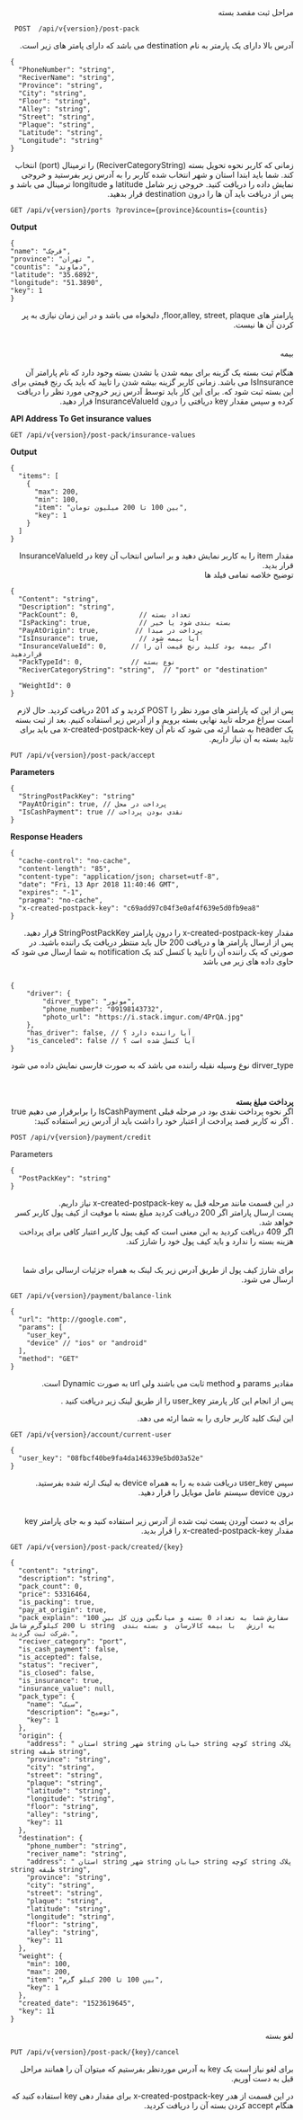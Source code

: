 <div dir='rtl'>
مراحل ثبت مقصد بسته
  </div>
  
  
  ```
   POST  /api/v{version}/post-pack 
  ```
  
<div dir='rtl'>
آدرس بالا دارای یک پارمتر به نام destination  می باشد که دارای پامتر های زیر است.
  </div>
  
  ```
 {
    "PhoneNumber": "string",
    "ReciverName": "string",
    "Province": "string",
    "City": "string",
    "Floor": "string",
    "Alley": "string",
    "Street": "string",
    "Plaque": "string",
    "Latitude": "string",
    "Longitude": "string"
 }
  ```
  
<div dir='rtl'>
زمانی که کاربر نحوه تحویل بسته (ReciverCategoryString)  را  ترمینال (port) انتخاب کند. شما باید ابتدا استان و شهر انتخاب شده کاربر را به آدرس زیر بفرستید و خروجی نمایش داده را دریافت کنید. خروجی زیر شامل  latitude و longitude ترمینال می باشد و پس از دریافت باید آن ها را درون destination قرار بدهید. 
  </div>
  
  ```
GET /api/v{version}/ports ?province={province}&countis={countis}
  ```
  
  **Output**
  
  ```
{
  "name": "قرچک",
  "province": "تهران ",
  "countis": "دماوند",
  "latitude": "35.6892",
  "longitude": "51.3890",
  "key": 1
}
  
  ```
  
  <div dir='rtl'>
  پارامتر های floor,alley, street, plaque,  دلبخواه می باشد و در این زمان نیازی به پر کردن آن ها نیست. 

</div>

<br>
<br>

<div dir='rtl'>
بیمه
</div>
<br>
<div dir='rtl'>
هنگام ثبت بسته یک گزینه برای بیمه شدن یا نشدن بسته وجود دارد که نام پارامتر آن IsInsurance می باشد. زمانی کاربر گزینه بیشه شدن را تایید که باید یک رنج قیمتی برای این بسته ثبت شود که. برای این کار باید توسط آدرس زیر خروجی مورد نظر را دریافت کرده و سپس مقدار key دریافتی را درون InsuranceValueId قرار دهید.
</div>

**API Address To Get insurance values**

```
GET /api/v{version}/post-pack/insurance-values 
```

**Output**

```
{
  "items": [
    {
      "max": 200,
      "min": 100,
      "item": "بین 100 تا 200 میلیون تومان",
      "key": 1
    }
  ]
}
```
<div dir='rtl'>
 مقدار item را به کاربر نمایش دهید و بر اساس انتخاب آن key در InsuranceValueId قرار بدید.
</div>

<div dir='rtl'>
توضیح خلاصه تمامی فیلد ها
</div>

```
{
  "Content": "string",
  "Description": "string",
  "PackCount": 0,               // تعداد بسته
  "IsPacking": true,            // بسته بندی شود یا خیر
  "PayAtOrigin": true,         // پرداخت در مبدا
  "IsInsurance": true,          // آیا بیمه شود
  "InsuranceValueId": 0,      // اگر بیمه بود کلید رنج قیمت آن را قراردهید  
  "PackTypeId": 0,            // نوع بسته 
  "ReciverCategoryString": "string",  // "port" or "destination"
 
  "WeightId": 0
}

```

<div dir='rtl'>

پس از این که پارامتر های مورد نظر را POST کردید و کد 201 دریافت کردید. حال لازم است سراغ مرحله تایید نهایی بسته برویم  و از آدرس زیر استفاده کنیم. بعد از ثبت بسته یک header به شما ارئه می شود که نام آن x-created-postpack-key می باید برای تایید بسته به آن نیاز داریم.
</div>

```
PUT /api/v{version}/post-pack/accept 
```

**Parameters**

```
{
  "StringPostPackKey": "string" 
  "PayAtOrigin": true, // پرداخت در محل
  "IsCashPayment": true // نقدی بودن پرداخت
}
```
**Response Headers**
```
{
  "cache-control": "no-cache",
  "content-length": "85",
  "content-type": "application/json; charset=utf-8",
  "date": "Fri, 13 Apr 2018 11:40:46 GMT",
  "expires": "-1",
  "pragma": "no-cache",
  "x-created-postpack-key": "c69add97c04f3e0af4f639e5d0fb9ea8"
}
```

<div dir='rtl'>
مقدار  x-created-postpack-key را درون پارامتر StringPostPackKey قرار دهید.
<br>
پس از ارسال پارامتر ها و دریافت 200 حال باید منتظر دریافت یک راننده باشید. در صورتی که یک راننده آن را تایید یا کنسل کند یک notification به شما ارسال می شود که حاوی داده های زیر می باشد
</div>

```

{
    "driver": {
        "dirver_type": "موتور",
        "phone_number": "09198143732",
        "photo_url": "https://i.stack.imgur.com/4PrQA.jpg"
    },
    "has_driver": false, // آیا راننده دارد ؟
    "is_canceled": false // آیا کنسل شده است ؟
}

```

<div dir='rtl'>

dirver_type نوع وسیله نقیله راننده می باشد که به صورت فارسی نمایش داده می شود

</div>
<br>
<br>

<div dir='rtl'>
<b>
پرداخت مبلغ بسته
</b>
<br>
اگر نحوه پرداخت نقدی بود در مرحله قبلی IsCashPayment را برابرقرار می دهیم true . اگر نه کاربر قصد پرادخت از اعتبار خود را داشت باید از آدرس زیر استفاده کنید:
</div>

```
POST /api/v{version}/payment/credit 
```

Parameters

```
{
  "PostPackKey": "string"
}
```

<div dir='rtl'>
در  این قسمت مانند مرحله قبل به  x-created-postpack-key نیاز داریم. 
</div>
<div dir='rtl'>
پست ارسال پارامتر اگر 200 دریافت کردید
مبلغ بسته با موفیت از کیف پول کاربر کسر خواهد شد.
 <br>
اگر 409 دریافت کردید به این معنی است که کیف پول کاربر اعتبار کافی برای پرداخت هزینه بسته را ندارد و باید کیف پول خود را شارژ کند.
</div>

<br>
<br>

<div dir='rtl'>
برای شارژ کیف پول از طریق آدرس زیر یک لینک به همراه جزئیات ارسالی برای شما ارسال می شود.
</div>

```
GET /api/v{version}/payment/balance-link 
```

```
{
  "url": "http://google.com",
  "params": [
    "user_key",
    "device" // "ios" or "android"
  ],
  "method": "GET"
}
```
<div dir='rtl'>
مقادیر params و method ثابت می باشند ولی url به صورت Dynamic است.

پس از انجام این کار پارمتر user_key را از طریق لینک زیر دریافت کنید .

این لینک کلید کاربر جاری را به شما ارئه می دهد.
</div>

```
GET /api/v{version}/account/current-user 
```

```
{
  "user_key": "08fbcf40be9fa4da146339e5bd03a52e"
}
```

<div dir='rtl'>
سپس user_key دریافت شده به را به همراه device به لینک ارئه شده بفرستید.
 <br>
درون device سیستم عامل موبایل را قرار دهید.
</div>
<br>
<br>

<div dir='rtl'>
برای به دست آوردن پست ثبت شده از آدرس زیر استفاده کنید و به جای پارامتر key مقدار x-created-postpack-key را قرار بدید.
</div>

```
GET /api/v{version}/post-pack/created/{key} 
```

```
{
  "content": "string",
  "description": "string",
  "pack_count": 0,
  "price": 53316464,
  "is_packing": true,
  "pay_at_origin": true,
  "pack_explain": "سفارش شما به تعداد 0 بسته و میانگین وزن کل بین 100 تا 200 کیلوگرم شامل string  به ارزش   با بیمه کالارسان  و بسته بندی شرکت ثبت گردید.",
  "reciver_category": "port",
  "is_cash_payment": false,
  "is_accepted": false,
  "status": "reciver",
  "is_closed": false,
  "is_insurance": true,
  "insurance_value": null,
  "pack_type": {
    "name": "سبک",
    "description": "توضیح",
    "key": 1
  },
  "origin": {
    "address": " استان string شهر string خیابان string کوچه string پلاک string طبقه string",
    "province": "string",
    "city": "string",
    "street": "string",
    "plaque": "string",
    "latitude": "string",
    "longitude": "string",
    "floor": "string",
    "alley": "string",
    "key": 11
  },
  "destination": {
    "phone_number": "string",
    "reciver_name": "string",
    "address": " استان string شهر string خیابان string کوچه string پلاک string طبقه string",
    "province": "string",
    "city": "string",
    "street": "string",
    "plaque": "string",
    "latitude": "string",
    "longitude": "string",
    "floor": "string",
    "alley": "string",
    "key": 11
  },
  "weight": {
    "min": 100,
    "max": 200,
    "item": "بین 100 تا 200 کیلو گرم",
    "key": 1
  },
  "created_date": "1523619645",
  "key": 11
}
```

<div dir='rtl'>

لغو بسته 

</div>



```
PUT /api/v{version}/post-pack/{key}/cancel 

```
 <div dir='rtl'>
 برای لغو نیاز است یک key به آدرس موردنظر بفرستیم که میتوان آن را همانند مراحل قبل به دست آوریم.

 در این قسمت از هدر x-created-postpack-key برای مقدار دهی key استفاده کنید که هنگام accept  کردن بسته آن را دریافت کردید.

 </div>


	